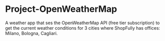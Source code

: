 # Project-OpenWeatherMap
A weather app that ses the OpenWeatherMap API (free tier subscription) to get the current weather conditions for 3 cities where ShopFully has offices: Milano, Bologna, Cagliari.
